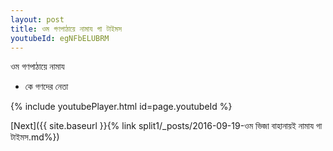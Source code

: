 ```yaml
---
layout: post
title: ওম গণপাঠায়ে নামায গা টাইমস
youtubeId: egNFbELUBRM
---
```

 
 
 ওম গণপাঠায়ে নামায  
 
 -  কে গণদের নেতা 
 
  
 
  
 
 
 
 
 
 


{% include youtubePlayer.html id=page.youtubeId %}
 
[Next]({{ site.baseurl }}{% link  split1/_posts/2016-09-19-ওম ভিজা বাহানায়ই নামায গা টাইমস.md%})
 
